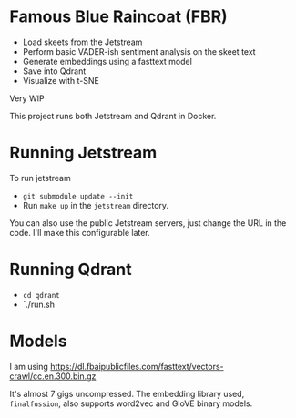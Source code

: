 # Famous Blue Raincoat (FBR)

- Load skeets from the Jetstream
- Perform basic VADER-ish sentiment analysis on the skeet text
- Generate embeddings using a fasttext model
- Save into Qdrant
- Visualize with t-SNE

Very WIP

This project runs both Jetstream and Qdrant in Docker.

# Running Jetstream

To run jetstream
- `git submodule update --init`
- Run `make up` in the `jetstream` directory.

You can also use the public Jetstream servers, just change the URL in the code. I'll make this configurable later.

# Running Qdrant
- `cd qdrant`
- `./run.sh

# Models

I am using https://dl.fbaipublicfiles.com/fasttext/vectors-crawl/cc.en.300.bin.gz

It's almost 7 gigs uncompressed. The embedding library used, `finalfussion`, also supports word2vec and GloVE binary models.
